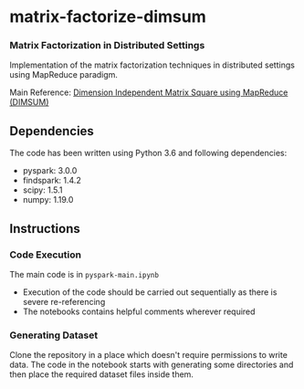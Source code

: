 # matrix-factorize-dimsum
### Matrix Factorization in Distributed Settings

Implementation of the matrix factorization techniques in distributed settings using MapReduce paradigm. 

Main Reference: [Dimension Independent Matrix Square using
MapReduce (DIMSUM)](https://arxiv.org/pdf/1304.1467.pdf)


## Dependencies

The code has been written using Python 3.6 and following dependencies:
- pyspark: 3.0.0
- findspark: 1.4.2
- scipy: 1.5.1
- numpy: 1.19.0

## Instructions

### Code Execution 
The main code is in `pyspark-main.ipynb` 
- Execution of the code should be carried out sequentially as there is severe re-referencing
- The notebooks contains helpful comments wherever required

### Generating Dataset
Clone the repository in a place which doesn't require permissions to write data. The code in the notebook starts with generating some directories and then place the required dataset files inside them. 

